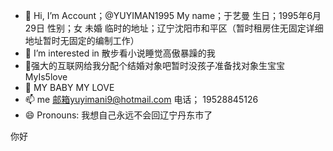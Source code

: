 - 👋 Hi, I’m Account；@YUYIMAN1995 My name；于艺曼 生日；1995年6月29日 性别；女 未婚 临时的地址；辽宁沈阳市和平区（暂时租房住无固定详细地址暂时无固定的编制工作）
- 👀 I’m interested in 散步看小说睡觉高傲暴躁的我
- 🌱强大的互联网给我分配个结婚对象吧暂时没孩子准备找对象生宝宝　MyIs5love
- 💞️ MY BABY MY LOVE 
- 📫  me 邮箱yuyimani9@hotmail.com 电话； 19528845126 
- 😄 Pronouns: 我想自己永远不会回辽宁丹东市了
  





















你好 
